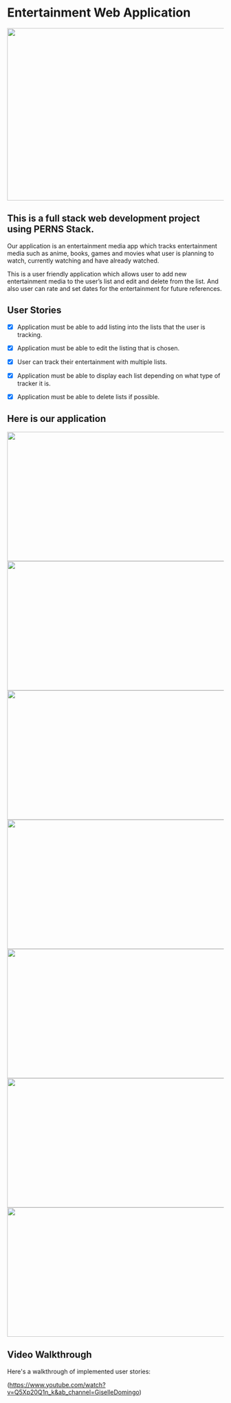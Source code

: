 # Entertainment Web Application

<img src="https://user-images.githubusercontent.com/63685062/155556348-22b1ae0c-8868-4c65-a804-02c189777229.png" width="1000" height="400" />



## This is a full stack web development project using PERNS Stack.
Our application is an entertainment media app which tracks entertainment media such as anime, books, games and movies what user is planning to watch,
currently watching and have already watched.

This is a user friendly application which allows user to add new entertainment media to the user’s list and edit and delete from the list.
And also user can rate and set dates for the entertainment for future references.

## User Stories

- [x] Application must be able to add listing into the lists that the user is tracking.

- [x] Application must be able to edit the listing that is chosen.

- [x] User can track their entertainment with multiple lists.

- [x] Application must be able to display each list depending on what type of tracker it is.

- [x] Application must be able to delete lists if possible.

## Here is our application


<img src="https://user-images.githubusercontent.com/63685062/155556319-add84e04-480f-453b-8cd3-ecd5f33f1951.png" width="600" height="300" />

<img src="https://user-images.githubusercontent.com/63685062/155557048-1bf6534a-8603-42b8-8364-ce4f0c53964d.png" width="600" height="300" />

<img src="https://user-images.githubusercontent.com/63685062/155557071-c3168401-c629-448f-a3ca-81be57426ea8.png" width="600" height="300" />

<img src="https://user-images.githubusercontent.com/63685062/155557093-cc6e6434-1c7c-4bfc-94bf-dbfd0a3b1286.png" width="600" height="300" />

<img src="https://user-images.githubusercontent.com/63685062/155557135-b13fc8f8-2602-49b4-8084-d8427fcb797a.png" width="600" height="300" />

<img src="https://user-images.githubusercontent.com/63685062/155557158-74186f4f-e4fc-4f49-8e2f-731968d217e5.png" width="600" height="300" />

<img src="https://user-images.githubusercontent.com/63685062/155557203-3a0d7609-db73-4a02-a432-2ec1e055e318.png" width="600" height="300" />

## Video Walkthrough

Here's a walkthrough of implemented user stories: 

(https://www.youtube.com/watch?v=Q5Xp20Q1n_k&ab_channel=GiselleDomingo)
